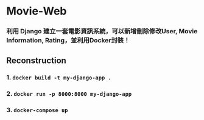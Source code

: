 # Movie-Web
### 利用 Django 建立一套電影資訊系統，可以新增刪除修改User, Movie Information, Rating，並利用Docker封裝！

## Reconstruction
### 1. ``` docker build -t my-django-app . ```
### 2. ```docker run -p 8000:8000 my-django-app ```
### 3. ``` docker-compose up ```
